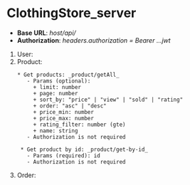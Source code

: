 ﻿# ClothingStore_server

- **Base URL**: _host/api/_
- **Authorization**: _headers.authorization = Bearer ...jwt_
1. User:
2. Product:
   ```
   * Get products: _product/getAll_
      - Params (optional):
        + limit: number
        + page: number
        + sort_by: "price" | "view" | "sold" | "rating"
        + order: "asc" | "desc"
        + price_min: number
        + price_max: number
        + rating_filter: number (gte)
        + name: string
      - Authorization is not required
   ```
   ```
    * Get product by id: _product/get-by-id_
      - Params (required): id
      - Authorization is not required
   ```
4. Order:
